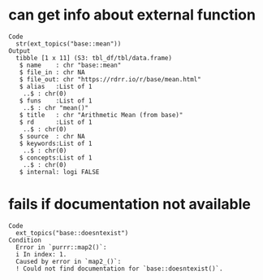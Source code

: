 # can get info about external function

    Code
      str(ext_topics("base::mean"))
    Output
      tibble [1 x 11] (S3: tbl_df/tbl/data.frame)
       $ name    : chr "base::mean"
       $ file_in : chr NA
       $ file_out: chr "https://rdrr.io/r/base/mean.html"
       $ alias   :List of 1
        ..$ : chr(0) 
       $ funs    :List of 1
        ..$ : chr "mean()"
       $ title   : chr "Arithmetic Mean (from base)"
       $ rd      :List of 1
        ..$ : chr(0) 
       $ source  : chr NA
       $ keywords:List of 1
        ..$ : chr(0) 
       $ concepts:List of 1
        ..$ : chr(0) 
       $ internal: logi FALSE

# fails if documentation not available

    Code
      ext_topics("base::doesntexist")
    Condition
      Error in `purrr::map2()`:
      i In index: 1.
      Caused by error in `map2_()`:
      ! Could not find documentation for `base::doesntexist()`.

